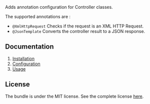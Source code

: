 Adds annotation configuration for Controller classes.

The supported annotations are :

 - `@XmlHttpRequest` Checks if the request is an XML HTTP Request.
 - `@JsonTemplate` Converts the controller result to a JSON response.

Documentation
-------------

 1. [Installation](https://github.com/widop/WidopFrameworkExtraBundle/tree/master/Resources/doc/installation.md)
 2. [Configuration](https://github.com/widop/WidopFrameworkExtraBundle/tree/master/Resources/doc/configuration.md)
 3. [Usage](https://github.com/widop/WidopFrameworkExtraBundle/tree/master/Resources/doc/usage.md)

License
-------

The bundle is under the MIT license. See the complete license [here](http://github.com/widop/WidopFrameworkExtraBundle/blob/master/Resources/meta/LICENSE).
